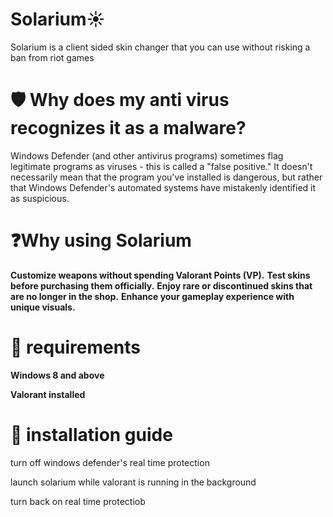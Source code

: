 # Solarium☀️
Solarium is a client sided skin changer that you can use without risking a ban from riot games

# 🛡️ Why does my anti virus recognizes it as a malware?
Windows Defender (and other antivirus programs) sometimes flag legitimate programs as viruses - this is called a "false positive." It doesn't necessarily mean that the program you've installed is dangerous, but rather that Windows Defender's automated systems have mistakenly identified it as suspicious.

# ❓Why using Solarium

**Customize weapons without spending Valorant Points (VP).**
**Test skins before purchasing them officially.**
**Enjoy rare or discontinued skins that are no longer in the shop.**
**Enhance your gameplay experience with unique visuals.**

# 🔧 requirements
**Windows 8 and above**

**Valorant installed**

# 📖 installation guide
 turn off windows defender's real time protection 

 launch solarium while valorant is running in the background

 turn back on real time protectiob

 


